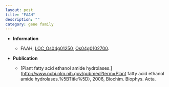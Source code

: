 ```yaml
---
layout: post
title: "FAAH"
description: ""
category: gene family
---
```


* **Information**  
    + FAAH, [LOC_Os04g01250](http://rice.uga.edu/cgi-bin/ORF_infopage.cgi?orf=LOC_Os04g01250), [Os04g0102700](https://rapdb.dna.affrc.go.jp/locus/?name=Os04g0102700).

* **Publication**  
    + [Plant fatty acid ethanol amide hydrolases.](http://www.ncbi.nlm.nih.gov/pubmed?term=Plant fatty acid ethanol amide hydrolases.%5BTitle%5D), 2006, Biochim. Biophys. Acta.


